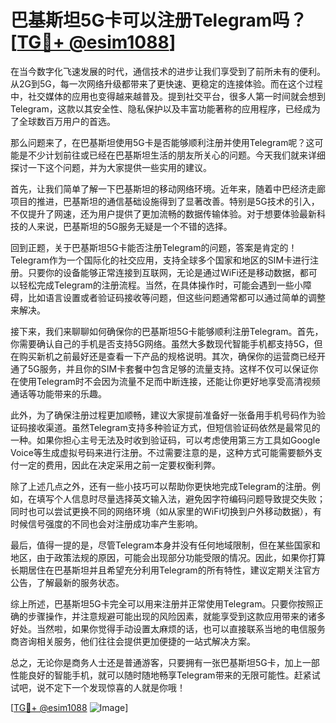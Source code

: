 # 巴基斯坦5G卡可以注册Telegram吗？[[TG💪+ @esim1088](https://t.me/s/esim1088)]

在当今数字化飞速发展的时代，通信技术的进步让我们享受到了前所未有的便利。从2G到5G，每一次网络升级都带来了更快速、更稳定的连接体验。而在这个过程中，社交媒体的应用也变得越来越普及。提到社交平台，很多人第一时间就会想到Telegram，这款以其安全性、隐私保护以及丰富功能著称的应用程序，已经成为了全球数百万用户的首选。

那么问题来了，在巴基斯坦使用5G卡是否能够顺利注册并使用Telegram呢？这可能是不少计划前往或已经在巴基斯坦生活的朋友所关心的问题。今天我们就来详细探讨一下这个问题，并为大家提供一些实用的建议。

首先，让我们简单了解一下巴基斯坦的移动网络环境。近年来，随着中巴经济走廊项目的推进，巴基斯坦的通信基础设施得到了显著改善。特别是5G技术的引入，不仅提升了网速，还为用户提供了更加流畅的数据传输体验。对于想要体验最新科技的人来说，巴基斯坦的5G服务无疑是一个不错的选择。

回到正题，关于巴基斯坦5G卡能否注册Telegram的问题，答案是肯定的！Telegram作为一个国际化的社交应用，支持全球多个国家和地区的SIM卡进行注册。只要你的设备能够正常连接到互联网，无论是通过WiFi还是移动数据，都可以轻松完成Telegram的注册流程。当然，在具体操作时，可能会遇到一些小障碍，比如语言设置或者验证码接收等问题，但这些问题通常都可以通过简单的调整来解决。

接下来，我们来聊聊如何确保你的巴基斯坦5G卡能够顺利注册Telegram。首先，你需要确认自己的手机是否支持5G网络。虽然大多数现代智能手机都支持5G，但在购买新机之前最好还是查看一下产品的规格说明。其次，确保你的运营商已经开通了5G服务，并且你的SIM卡套餐中包含足够的流量支持。这样不仅可以保证你在使用Telegram时不会因为流量不足而中断连接，还能让你更好地享受高清视频通话等功能带来的乐趣。

此外，为了确保注册过程更加顺畅，建议大家提前准备好一张备用手机号码作为验证码接收渠道。虽然Telegram支持多种验证方式，但短信验证码依然是最常见的一种。如果你担心主号无法及时收到验证码，可以考虑使用第三方工具如Google Voice等生成虚拟号码来进行注册。不过需要注意的是，这种方式可能需要额外支付一定的费用，因此在决定采用之前一定要权衡利弊。

除了上述几点之外，还有一些小技巧可以帮助你更快地完成Telegram的注册。例如，在填写个人信息时尽量选择英文输入法，避免因字符编码问题导致提交失败；同时也可以尝试更换不同的网络环境（如从家里的WiFi切换到户外移动数据），有时候信号强度的不同也会对注册成功率产生影响。

最后，值得一提的是，尽管Telegram本身并没有任何地域限制，但在某些国家和地区，由于政策法规的原因，可能会出现部分功能受限的情况。因此，如果你打算长期居住在巴基斯坦并且希望充分利用Telegram的所有特性，建议定期关注官方公告，了解最新的服务状态。

综上所述，巴基斯坦5G卡完全可以用来注册并正常使用Telegram。只要你按照正确的步骤操作，并注意规避可能出现的风险因素，就能享受到这款应用带来的诸多好处。当然啦，如果你觉得手动设置太麻烦的话，也可以直接联系当地的电信服务商咨询相关服务，他们往往会提供更加便捷的一站式解决方案。

总之，无论你是商务人士还是普通游客，只要拥有一张巴基斯坦5G卡，加上一部性能良好的智能手机，就可以随时随地畅享Telegram带来的无限可能性。赶紧试试吧，说不定下一个发现惊喜的人就是你哦！

[[TG💪+ @esim1088](https://t.me/s/esim1088) ![Image](https://i.postimg.cc/4NQfJmqS/Snipaste-2025-05-13-00-14-12.png)]